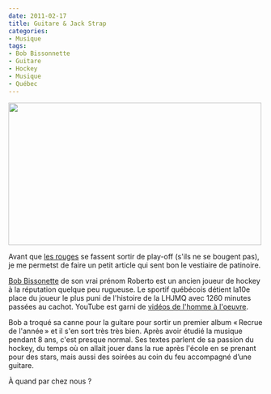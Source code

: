 ```yaml
---
date: 2011-02-17
title: Guitare & Jack Strap
categories:
- Musique
tags:
- Bob Bissonnette
- Guitare
- Hockey
- Musique
- Québec
---
```

<img class="alignnone size-medium wp-image-2829" title="Bob Bissonette" src="https://dlgjp9x71cipk.cloudfront.net/2011/02/bobbissonette-500x281.png" alt="" width="500" height="281" />

Avant que <a href="https://www.lausannehc.ch/">les rouges</a> se fassent sortir de play-off (s'ils ne se bougent pas), je me permetst de faire un petit article qui sent bon le vestiaire de patinoire.

<!--more-->

<a href="https://www.bobbissonnette.com/">Bob Bissonette</a> de son vrai prénom Roberto est un ancien joueur de hockey à la réputation quelque peu rugueuse. Le sportif québécois détient la10e place du joueur le plus puni de l'histoire de la LHJMQ avec 1260 minutes passées au cachot. YouTube est garni de <a href="https://www.youtube.com/results?search_query=roberto+bissonnette+fight&amp;aq=f">vidéos de l'homme à l'oeuvre</a>.

Bob a troqué sa canne pour la guitare pour sortir un premier album « Recrue de l'année » et il s'en sort très très bien. Après avoir étudié la musique pendant 8 ans, c'est presque normal. Ses textes parlent de sa passion du hockey, du temps où on allait jouer dans la rue après l'école en se prenant pour des stars, mais aussi des soirées au coin du feu accompagné d’une guitare.

À quand par chez nous ?

<object width="500" height="311" classid="clsid:d27cdb6e-ae6d-11cf-96b8-444553540000" codebase="https://download.macromedia.com/pub/shockwave/cabs/flash/swflash.cab#version=6,0,40,0"><param name="allowFullScreen" value="true" /><param name="allowscriptaccess" value="always" /><param name="src" value="https://www.youtube.com/v/U5NhBx4FyB0?fs=1&amp;hl=fr_FR" /><param name="allowfullscreen" value="true" /><embed width="500" height="311" type="application/x-shockwave-flash" src="https://www.youtube.com/v/U5NhBx4FyB0?fs=1&amp;hl=fr_FR" allowFullScreen="true" allowscriptaccess="always" allowfullscreen="true" /></object>

<object width="500" height="311" classid="clsid:d27cdb6e-ae6d-11cf-96b8-444553540000" codebase="https://download.macromedia.com/pub/shockwave/cabs/flash/swflash.cab#version=6,0,40,0"><param name="allowFullScreen" value="true" /><param name="allowscriptaccess" value="always" /><param name="src" value="https://www.youtube.com/v/l1npK5OmYcg?fs=1&amp;hl=fr_FR" /><param name="allowfullscreen" value="true" /><embed width="500" height="311" type="application/x-shockwave-flash" src="https://www.youtube.com/v/l1npK5OmYcg?fs=1&amp;hl=fr_FR" allowFullScreen="true" allowscriptaccess="always" allowfullscreen="true" /></object>
